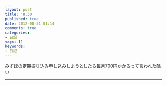 ```yaml
---
layout: post
title: '8.30'
published: true
date: 2012-08-31 01:14
comments: true
categories:
- 日記
tags: []
keywords:
- 日記
---
```

みずほの定期振り込み申し込みしようとしたら毎月700円かかるって言われた酷い

---

